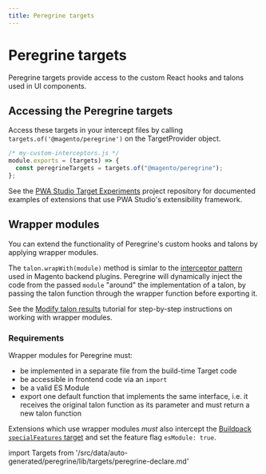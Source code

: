 ```yaml
---
title: Peregrine targets
---
```


# Peregrine targets

Peregrine targets provide access to the custom React hooks and talons used in UI components.

## Accessing the Peregrine targets

Access these targets in your intercept files by calling `targets.of('@magento/peregrine')` on the TargetProvider object.

```js
/* my-custom-interceptors.js */
module.exports = (targets) => {
  const peregrineTargets = targets.of("@magento/peregrine");
};
```

See the [PWA Studio Target Experiments][] project repository for documented examples of extensions that use PWA Studio's extensibility framework.

[pwa studio target experiments]: https://github.com/magento-research/pwa-studio-target-experiments

## Wrapper modules

You can extend the functionality of Peregrine's custom hooks and talons by applying wrapper modules.

The `talon.wrapWith(module)` method is simlar to the [interceptor pattern][] used in Magento backend plugins.
Peregrine will dynamically inject the code from the passed `module` "around" the implementation of a talon, by passing the talon function through the wrapper function before exporting it.

[interceptor pattern]: https://developer.adobe.com/commerce/php/development/components/plugins/

See the [Modify talon results][] tutorial for step-by-step instructions on working with wrapper modules.

[modify talon results]: /tutorials/targets/modify-talon-results/

### Requirements

Wrapper modules for Peregrine must:

- be implemented in a separate file from the build-time Target code
- be accessible in frontend code via an `import`
- be a valid ES Module
- export one default function that implements the same interface, i.e. it receives the original talon function as its parameter and must return a new talon function

Extensions which use wrapper modules _must_ also intercept the [Buildpack `specialFeatures` target][] and set the feature flag `esModule: true`.

[buildpack `specialfeatures` target]: /api/buildpack/targets/

<!--
The reference doc content is generated automatically from the source code.
To update this section, update the doc blocks in the source code
-->

import Targets from '/src/data/auto-generated/peregrine/lib/targets/peregrine-declare.md'

<Targets />
